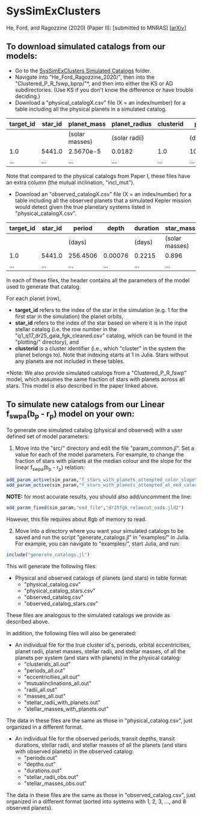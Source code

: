 # SysSimExClusters

He, Ford, and Ragozzine (2020) (Paper II): \[submitted to MNRAS\] \[[arXiv](https://arxiv.org/abs/2003.04348)\]



## To download simulated catalogs from our models:

* Go to the [SysSimExClusters Simulated Catalogs](https://psu.box.com/s/v09s9fhbmyele911drej29apijlxsbp3) folder.
* Navigate into "He_Ford_Ragozzine_2020/", then into the "Clustered_P_R_fswp_bprp/"\*, and then into either the KS or AD subdirectories. (Use KS if you don't know the difference or have trouble deciding.) 
* Download a "physical_catalogX.csv" file (X = an index/number) for a table including all the physical planets in a simulated catalog.

| target_id | star_id | planet_mass    | planet_radius | clusterid | period     | ecc      | incl_mut  | star_mass      | star_radius |
|-----------|---------|----------------|---------------|-----------|------------|----------|-----------|----------------|-------------|
|           |         | (solar masses) | (solar radii) |           | (days)     |          | (radians) | (solar masses) | (solar radii) |
| 1.0       | 5441.0  | 2.5670e-5      | 0.0182        | 1.0       | 105.5113   | 0.0199   | 0.5802    | 0.896          | 0.818       |
| ...       | ...     | ...            | ...           | ...       | ...        | ...      | ...       | ...            | ...         |

Note that compared to the physical catalogs from Paper I, these files have an extra column (the mutual inclination, "incl_mut").

* Download an "observed_catalogX.csv" file (X = an index/number) for a table including all the observed planets that a simulated Kepler mission would detect given the true planetary systems listed in "physical_catalogX.csv".

| target_id | star_id | period    | depth   | duration | star_mass      | star_radius |
|-----------|---------|-----------|---------|----------|----------------|-------------|
|           |         | (days)    |         | (days)   | (solar masses) | (solar radii) |
| 1.0       | 5441.0  | 256.4506  | 0.00076 | 0.2215   | 0.896          | 0.818       |
| ...       | ...     | ...       | ...     | ...      | ...            | ...         |

In each of these files, the header contains all the parameters of the model used to generate that catalog.

For each planet (row),
* **target_id** refers to the index of the star in the simulation (e.g. 1 for the first star in the simulation) the planet orbits,
* **star_id** refers to the index of the star based on where it is in the input stellar catalog (i.e. the row number in the "q1_q17_dr25_gaia_fgk_cleaned.csv" catalog, which can be found in the "plotting/" directory), and
* **clusterid** is a cluster identifier (i.e., which "cluster" in the system the planet belongs to).
Note that indexing starts at 1 in Julia. Stars without any planets are not included in these tables.

\*Note: We also provide simulated catalogs from a "Clustered_P_R_fswp" model, which assumes the same fraction of stars with planets across all stars. This model is also described in the paper linked above.



## To simulate new catalogs from our Linear f<sub>swpa</sub>(b<sub>p</sub> - r<sub>p</sub>) model on your own:

To generate one simulated catalog (physical and observed) with a user defined set of model parameters:

1. Move into the "src/" directory and edit the file "param_common.jl". Set a value for each of the model parameters. For example, to change the fraction of stars with planets at the median colour and the slope for the linear f<sub>swpa</sub>(b<sub>p</sub> - r<sub>p</sub>) relation:
```julia
add_param_active(sim_param,"f_stars_with_planets_attempted_color_slope", 0.6)  # Set the slope
add_param_active(sim_param,"f_stars_with_planets_attempted_at_med_color", 0.6) # Set the normalization
```
**NOTE:** for most accurate results, you should also add/uncomment the line:
```julia
add_param_fixed(sim_param,"osd_file","dr25fgk_relaxcut_osds.jld2")
```
However, this file requires about 8gb of memory to read.

2. Move into a directory where you want your simulated catalogs to be saved and run the script "generate_catalogs.jl" in "examples/" in Julia. For example, you can navigate to "examples/", start Julia, and run:
```julia
include("generate_catalogs.jl")
```
This will generate the following files:
* Physical and observed catalogs of planets (and stars) in table format:
  * "physical_catalog.csv"
  * "physical_catalog_stars.csv"
  * "observed_catalog.csv"
  * "observed_catalog_stars.csv"

These files are analogous to the simulated catalogs we provide as described above.

In addition, the following files will also be generated:
* An individual file for the true cluster id's, periods, orbital eccentricities, planet radii, planet masses, stellar radii, and stellar masses, of all the planets per system (and stars with planets) in the physical catalog:
  * "clusterids_all.out"
  * "periods_all.out"
  * "eccentricities_all.out"
  * "mutualinclinations_all.out"
  * "radii_all.out"
  * "masses_all.out"
  * "stellar_radii_with_planets.out"
  * "stellar_masses_with_planets.out"

The data in these files are the same as those in "physical_catalog.csv", just organized in a different format.
* An individual file for the observed periods, transit depths, transit durations, stellar radii, and stellar masses of all the planets (and stars with observed planets) in the observed catalog:
  * "periods.out"
  * "depths.out"
  * "durations.out"
  * "stellar_radii_obs.out"
  * "stellar_masses_obs.out"

The data in these files are the same as those in "observed_catalog.csv", just organized in a different format (sorted into systems with 1, 2, 3, ..., and 8 observed planets).
